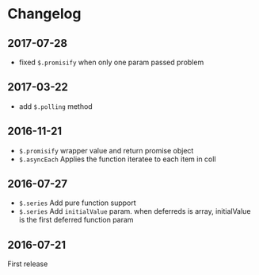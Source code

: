 # Changelog

## 2017-07-28
- fixed `$.promisify` when only one param passed problem

## 2017-03-22
- add `$.polling` method

## 2016-11-21
- `$.promisify` wrapper value and return promise object
- `$.asyncEach` Applies the function iteratee to each item in coll

## 2016-07-27
- `$.series` Add pure function support
- `$.series` Add `initialValue` param. when deferreds is array, initialValue is the first deferred function param

## 2016-07-21
First release
